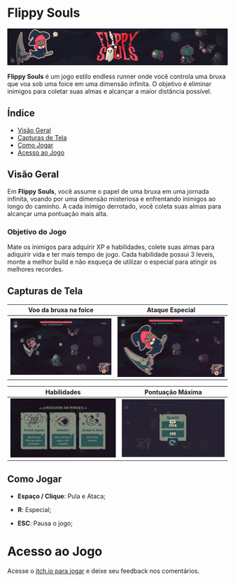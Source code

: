 # Flippy Souls

![Flippy Souls Banner](Assets/Arte/img/bgHuY_.png)

**Flippy Souls** é um jogo estilo endless runner onde você controla uma bruxa que voa sob uma foice em uma dimensão infinita. O objetivo é eliminar inimigos para coletar suas almas e alcançar a maior distância possível.

## Índice

- [Visão Geral](#visão-geral)
- [Capturas de Tela](#capturas-de-tela)
- [Como Jogar](#como-jogar)
- [Acesso ao Jogo](#acesso-jogo)

## Visão Geral

Em **Flippy Souls**, você assume o papel de uma bruxa em uma jornada infinita, voando por uma dimensão misteriosa e enfrentando inimigos ao longo do caminho. A cada inimigo derrotado, você coleta suas almas para alcançar uma pontuação mais alta. 

### Objetivo do Jogo
Mate os inimigos para adquirir XP e habilidades, colete suas almas para adiquirir vida e ter mais tempo de jogo. Cada habilidade possui 3 leveis, monte a melhor build  e não esqueça de utilizar o especial para atingir os melhores recordes.

## Capturas de Tela

| Voo da bruxa na foice                           | Ataque Especial                         |
|-------------------------------------------------|------------------------------------------------|
| ![Voo da Bruxa](Assets/Arte/img/fRYD1p.png)        | ![Ataque Especial](Assets/Arte/img/yAMv5g.png)                 |

| Habilidades                                | Pontuação Máxima                               |
|-------------------------------------------------|------------------------------------------------|
| ![Coleta de Almas](Assets/Arte/img/VDxw6T.png) | ![Pontuação](Assets/Arte/img/high2.png)            |

## Como Jogar

- **Espaço / Clique**: Pula e Ataca;

- **R**: Especial;

- **ESC**: Pausa o jogo;

# Acesso ao Jogo

Acesse o [itch.io para jogar](https://deliryun.itch.io/flippy-souls) e deixe seu feedback nos comentários.

